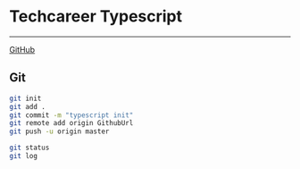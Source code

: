 
# Techcareer Typescript
---
[GitHub](https://github.com/uludagsercan/Typescript/tree/main/techcareer_2025_typescript_1)

## Git
```sh
git init
git add .
git commit -m "typescript init"
git remote add origin GithubUrl
git push -u origin master

git status
git log
```